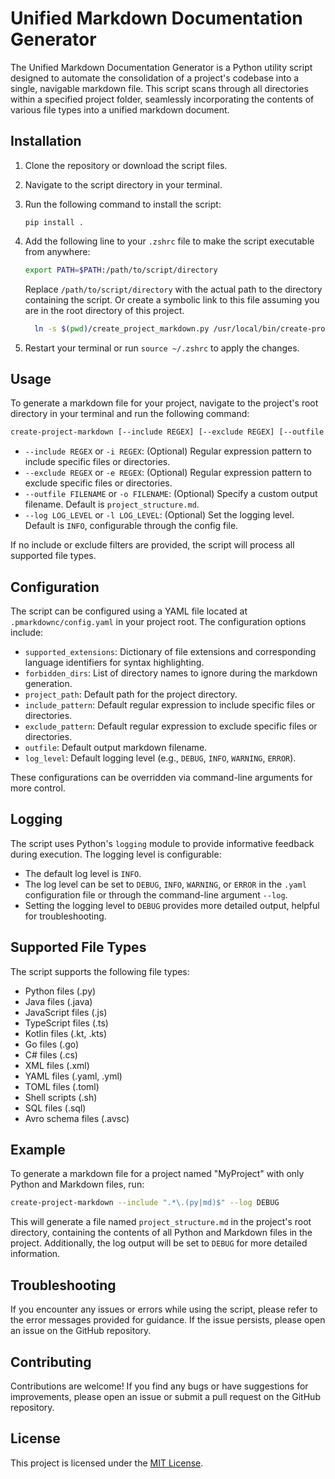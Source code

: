 # Unified Markdown Documentation Generator

The Unified Markdown Documentation Generator is a Python utility script designed to automate the consolidation of a project's codebase into a single, navigable markdown file. This script scans through all directories within a specified project folder, seamlessly incorporating the contents of various file types into a unified markdown document.

## Installation

1. Clone the repository or download the script files.
2. Navigate to the script directory in your terminal.
3. Run the following command to install the script:

   ```
   pip install .
   ```

4. Add the following line to your `.zshrc` file to make the script executable from anywhere:

   ```sh
   export PATH=$PATH:/path/to/script/directory
   ```

   Replace `/path/to/script/directory` with the actual path to the directory containing the script.
   Or create a symbolic link to this file assuming you are in the root directory of this project.
   ```sh
     ln -s $(pwd)/create_project_markdown.py /usr/local/bin/create-project-markdown
   ```

5. Restart your terminal or run `source ~/.zshrc` to apply the changes.

## Usage

To generate a markdown file for your project, navigate to the project's root directory in your terminal and run the following command:

```sh
create-project-markdown [--include REGEX] [--exclude REGEX] [--outfile FILENAME] [--log LOG_LEVEL]
```

- `--include REGEX` or `-i REGEX`: (Optional) Regular expression pattern to include specific files or directories.
- `--exclude REGEX` or `-e REGEX`: (Optional) Regular expression pattern to exclude specific files or directories.
- `--outfile FILENAME` or `-o FILENAME`: (Optional) Specify a custom output filename. Default is `project_structure.md`.
- `--log LOG_LEVEL` or `-l LOG_LEVEL`: (Optional) Set the logging level. Default is `INFO`, configurable through the config file.

If no include or exclude filters are provided, the script will process all supported file types.

## Configuration

The script can be configured using a YAML file located at `.pmarkdownc/config.yaml` in your project root. The configuration options include:

- `supported_extensions`: Dictionary of file extensions and corresponding language identifiers for syntax highlighting.
- `forbidden_dirs`: List of directory names to ignore during the markdown generation.
- `project_path`: Default path for the project directory.
- `include_pattern`: Default regular expression to include specific files or directories.
- `exclude_pattern`: Default regular expression to exclude specific files or directories.
- `outfile`: Default output markdown filename.
- `log_level`: Default logging level (e.g., `DEBUG`, `INFO`, `WARNING`, `ERROR`).

These configurations can be overridden via command-line arguments for more control.

## Logging

The script uses Python's `logging` module to provide informative feedback during execution. The logging level is configurable:
- The default log level is `INFO`.
- The log level can be set to `DEBUG`, `INFO`, `WARNING`, or `ERROR` in the `.yaml` configuration file or through the command-line argument `--log`.
- Setting the logging level to `DEBUG` provides more detailed output, helpful for troubleshooting.

## Supported File Types

The script supports the following file types:

- Python files (.py)
- Java files (.java)
- JavaScript files (.js)
- TypeScript files (.ts)
- Kotlin files (.kt, .kts)
- Go files (.go)
- C# files (.cs)
- XML files (.xml)
- YAML files (.yaml, .yml)
- TOML files (.toml)
- Shell scripts (.sh)
- SQL files (.sql)
- Avro schema files (.avsc)

## Example

To generate a markdown file for a project named "MyProject" with only Python and Markdown files, run:

```sh
create-project-markdown --include ".*\.(py|md)$" --log DEBUG
```

This will generate a file named `project_structure.md` in the project's root directory, containing the contents of all Python and Markdown files in the project. Additionally, the log output will be set to `DEBUG` for more detailed information.

## Troubleshooting

If you encounter any issues or errors while using the script, please refer to the error messages provided for guidance. If the issue persists, please open an issue on the GitHub repository.

## Contributing

Contributions are welcome! If you find any bugs or have suggestions for improvements, please open an issue or submit a pull request on the GitHub repository.

## License

This project is licensed under the [MIT License](LICENSE).

